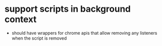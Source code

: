 # support scripts in background context

- should have wrappers for chrome apis that allow removing any listeners when the script is removed
